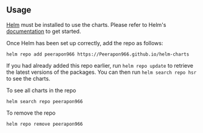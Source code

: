 ## Usage

[Helm](https://helm.sh) must be installed to use the charts. Please refer to
Helm's [documentation](https://helm.sh/docs) to get started.

Once Helm has been set up correctly, add the repo as follows:

    helm repo add peerapon966 https://Peerapon966.github.io/helm-charts

If you had already added this repo earlier, run `helm repo update` to retrieve
the latest versions of the packages. You can then run `helm search repo
hsr` to see the charts.

To see all charts in the repo

    helm search repo peerapon966

To remove the repo

    helm repo remove peerapon966
